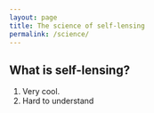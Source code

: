```yaml
---
layout: page
title: The science of self-lensing
permalink: /science/
---
```


## What is self-lensing?

1. Very cool.
2. Hard to understand
